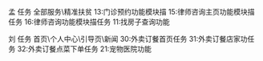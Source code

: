 孟
任务
 全部服务\精准扶贫
 13:门诊预约功能模块描
 15:律师咨询主页功能模块描任务
 16:律师咨询功能模块描任务 
 11:找房子查询功能

刘
任务
 首页\个人中心\引导页\新闻
 30:外卖订餐首页任务
 31:外卖订餐店家功任务
 32:外卖订餐点菜下单任务
 21:宠物医院功能 
